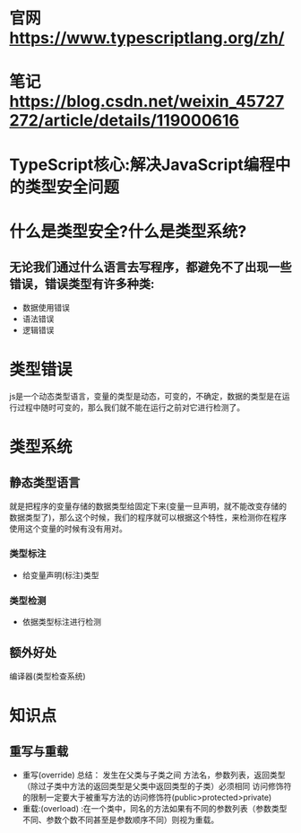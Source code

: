 # 官网 https://www.typescriptlang.org/zh/
# 笔记 https://blog.csdn.net/weixin_45727272/article/details/119000616

# TypeScript核心:解决JavaScript编程中的类型安全问题
# 什么是类型安全?什么是类型系统?
## 无论我们通过什么语言去写程序，都避免不了出现一些错误，错误类型有许多种类:
- 数据使用错误
- 语法错误
- 逻辑错误

# 类型错误
js是一个动态类型语言，变量的类型是动态，可变的，不确定，数据的类型是在运行过程中随时可变的，那么我们就不能在运行之前对它进行检测了。
# 类型系统
## 静态类型语言
就是把程序的变量存储的数据类型给固定下来(变量一旦声明，就不能改变存储的数据类型了)，那么这个时候，我们的程序就可以根据这个特性，来检测你在程序使用这个变量的时候有没有用对。
### 类型标注
- 给变量声明(标注)类型
### 类型检测
- 依据类型标注进行检测

## 额外好处
编译器(类型检查系统) 

# 知识点
## 重写与重载
- 重写(override) 总结：
发生在父类与子类之间
方法名，参数列表，返回类型（除过子类中方法的返回类型是父类中返回类型的子类）必须相同
访问修饰符的限制一定要大于被重写方法的访问修饰符(public>protected>private)
- 重载:(overload) :在一个类中，同名的方法如果有不同的参数列表（参数类型不同、参数个数不同甚至是参数顺序不同）则视为重载。